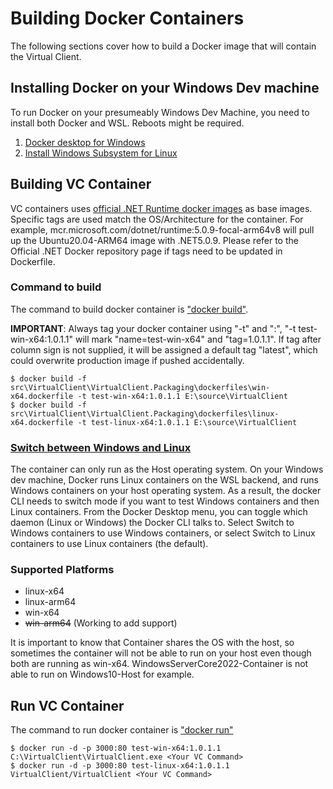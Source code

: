 ﻿# Building Docker Containers
The following sections cover how to build a Docker image that will contain the Virtual Client.

## Installing Docker on your Windows Dev machine
To run Docker on your presumeably Windows Dev Machine, you need to install both Docker and WSL. Reboots might be required.
1. [Docker desktop for Windows](https://hub.docker.com/editions/community/docker-ce-desktop-windows)
2. [Install Windows Subsystem for Linux](https://docs.microsoft.com/en-us/windows/wsl/install-win10#manual-installation-steps)

## Building VC Container
VC containers uses [official .NET Runtime docker images](https://hub.docker.com/_/microsoft-dotnet-runtime/) as base images. Specific tags are used match the OS/Architecture for the container. 
For example, mcr.microsoft.com/dotnet/runtime:5.0.9-focal-arm64v8 will pull up the Ubuntu20.04-ARM64 image with .NET5.0.9. Please refer to the Official .NET Docker repository page if tags need to be updated in Dockerfile.

### Command to build
The command to build docker container is ["docker build"](https://docs.docker.com/engine/reference/commandline/build/).

**IMPORTANT**: Always tag your docker container using "-t" and ":", "-t test-win-x64:1.0.1.1" will mark "name=test-win-x64" and "tag=1.0.1.1". 
If tag after column sign is not supplied, it will be assigned a default tag "latest", which could overwrite production image if pushed accidentally.

```
$ docker build -f src\VirtualClient\VirtualClient.Packaging\dockerfiles\win-x64.dockerfile -t test-win-x64:1.0.1.1 E:\source\VirtualClient
$ docker build -f src\VirtualClient\VirtualClient.Packaging\dockerfiles\linux-x64.dockerfile -t test-linux-x64:1.0.1.1 E:\source\VirtualClient
```

### [Switch between Windows and Linux](https://docs.microsoft.com/en-us/windows/wsl/install-win10#manual-installation-steps)
The container can only run as the Host operating system. On your Windows dev machine, Docker runs Linux containers on the WSL backend, and runs Windows containers on your host operating system.
As a result, the docker CLI needs to switch mode if you want to test Windows containers and then Linux containers.
From the Docker Desktop menu, you can toggle which daemon (Linux or Windows) the Docker CLI talks to. 
Select Switch to Windows containers to use Windows containers, or select Switch to Linux containers to use Linux containers (the default).


### Supported Platforms
* linux-x64
* linux-arm64
* win-x64
* ~~win-arm64~~ (Working to add support)

It is important to know that Container shares the OS with the host, so sometimes the container will not be able to run on your host even though both are running as win-x64.
WindowsServerCore2022-Container is not able to run on Windows10-Host for example.

## Run VC Container
The command to run docker container is ["docker run"](https://docs.docker.com/engine/reference/commandline/run/)

```
$ docker run -d -p 3000:80 test-win-x64:1.0.1.1 C:\VirtualClient\VirtualClient.exe <Your VC Command>
$ docker run -d -p 3000:80 test-linux-x64:1.0.1.1 VirtualClient/VirtualClient <Your VC Command>
```